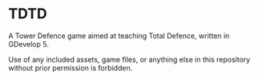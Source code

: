 # TDTD
A Tower Defence game aimed at teaching Total Defence, written in GDevelop 5.

Use of any included assets, game files, or anything else in this repository without prior permission is forbidden. 

